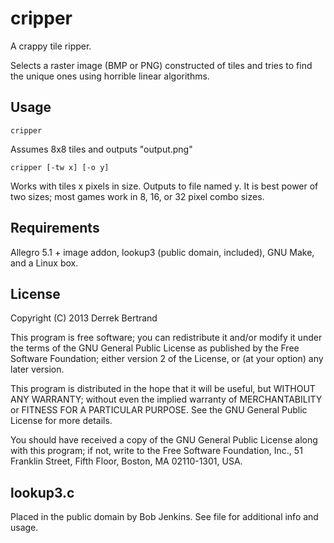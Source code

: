 cripper
=======

A crappy tile ripper.

Selects a raster image (BMP or PNG) constructed of tiles and tries to find the unique ones using horrible linear algorithms.

Usage
-----

    cripper

Assumes 8x8 tiles and outputs "output.png"

    cripper [-tw x] [-o y]

Works with tiles x pixels in size. Outputs to file named y. It is best power of two sizes; most games work in 8, 16, or 32 pixel combo sizes.

Requirements
------------

Allegro 5.1 + image addon, lookup3 (public domain, included), GNU Make, and a Linux box.


License
-------
Copyright (C) 2013  Derrek Bertrand

This program is free software; you can redistribute it and/or
modify it under the terms of the GNU General Public License
as published by the Free Software Foundation; either version 2
of the License, or (at your option) any later version.

This program is distributed in the hope that it will be useful,
but WITHOUT ANY WARRANTY; without even the implied warranty of
MERCHANTABILITY or FITNESS FOR A PARTICULAR PURPOSE.  See the
GNU General Public License for more details.

You should have received a copy of the GNU General Public License
along with this program; if not, write to the Free Software
Foundation, Inc., 51 Franklin Street, Fifth Floor, Boston, MA  02110-1301, USA.

lookup3.c
---------
Placed in the public domain by Bob Jenkins. See file for additional info and usage.
